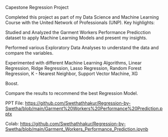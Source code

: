 Capestone Regression Project

Completed this project as part of my Data Science and Machine Learning Course with the United Network of Professionals (UNP). Key highlights:

Studied and Analyzed the Garment Workers Performance Predicction dataset to apply Machine Learning Models and present my insights.

Performed various Exploratory Data Analyses to understand the data and compare the variables.

Experimented with different Machine Learning Algorithms, Linear Regression, Ridge Regression, Lasso Regression, Random Forest Regression, K - Nearest Neighbor, Support Vector Machine, XG

Boost.

Compare the results to recommend the best Regression Model.

PPT File: https://github.com/Swethathhakur/Regression-by-Swetha/blob/main/Garment%20Workers%20Performance%20Prediction.pptx

Colab: https://github.com/Swethathhakur/Regression-by-Swetha/blob/main/Garment_Workers_Performance_Prediction.ipynb
